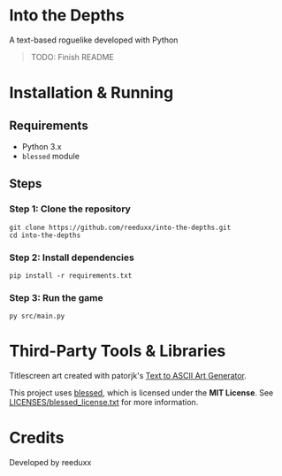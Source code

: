 # Into the Depths
A text-based roguelike developed with Python
> TODO: Finish README

# Installation & Running
## Requirements
- Python 3.x
- `blessed` module

## Steps
### Step 1: Clone the repository
```
git clone https://github.com/reeduxx/into-the-depths.git
cd into-the-depths
```

### Step 2: Install dependencies
```
pip install -r requirements.txt
```

### Step 3: Run the game
```
py src/main.py
```

# Third-Party Tools & Libraries
Titlescreen art created with patorjk's [Text to ASCII Art Generator](https://patorjk.com/software/taag/#p=display&f=Bloody&t=Type%20Something%20).

This project uses [blessed](https://pypi.org/project/blessed/), which is licensed under the **MIT License**. See [LICENSES/blessed_license.txt](LICENSES/blessed_license.txt) for more information.

# Credits
Developed by reeduxx